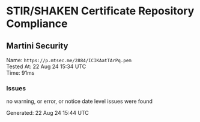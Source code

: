 # STIR/SHAKEN Certificate Repository Compliance

## Martini Security

Name: `https://p.mtsec.me/2884/ICIKAatTArPq.pem`\
Tested At: 22 Aug 24 15:34 UTC\
Time: 91ms

### Issues

no warning, or error, or notice date level issues were found

Generated: 22 Aug 24 15:44 UTC